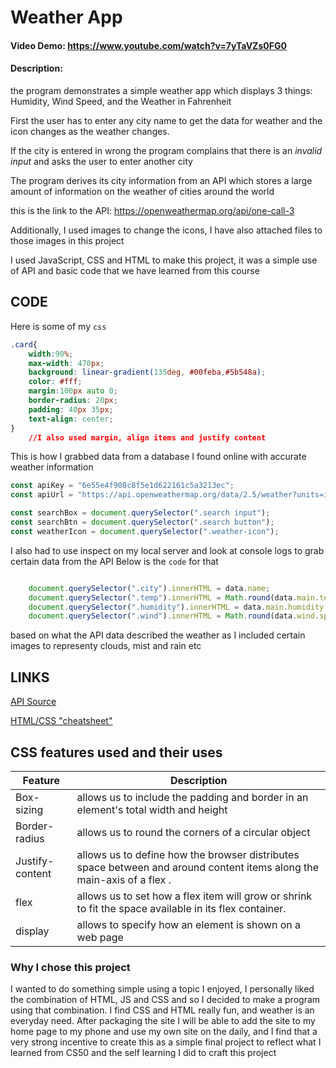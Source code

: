 # Weather App
#### Video Demo:  <https://www.youtube.com/watch?v=7yTaVZs0FG0>
#### Description:

the program demonstrates a simple weather app which displays 3 things:
Humidity, Wind Speed, and the Weather in Fahrenheit

First the user has to enter any city name to get the data for weather and
the icon changes as the weather changes.

If the city is entered in wrong the program complains that there is an *invalid input* and asks the user
to enter another city

The program derives its city information from an API which stores a large amount of information on the weather of cities around the world

this is the link to the API: <https://openweathermap.org/api/one-call-3>

Additionally, I used images to change the icons, I have also attached files to those images in this project

I used JavaScript, CSS and HTML to make this project, it was a simple use of API and basic code that we have learned from this course



## CODE

Here is some of my `css`

```css
.card{
    width:90%;
    max-width: 470px;
    background: linear-gradient(135deg, #00feba,#5b548a);
    color: #fff;
    margin:100px auto 0;
    border-radius: 20px;
    padding: 40px 35px;
    text-align: center;
}
    //I also used margin, align items and justify content
```

This is how I grabbed data from a database I found online with accurate weather information

```js
const apiKey = "6e55e4f908c8f5e1d622161c5a3213ec";
const apiUrl = "https://api.openweathermap.org/data/2.5/weather?units=imperial&q=";

const searchBox = document.querySelector(".search input");
const searchBtn = document.querySelector(".search button");
const weatherIcon = document.querySelector(".weather-icon");
```

I also had to use inspect on my local server and look at console logs to grab certain data from the API
Below is the `code` for that

```js

    document.querySelector(".city").innerHTML = data.name;
    document.querySelector(".temp").innerHTML = Math.round(data.main.temp) + "°F";
    document.querySelector(".humidity").innerHTML = data.main.humidity + "%";
    document.querySelector(".wind").innerHTML = Math.round(data.wind.speed) + " mph";
```

based on what the API data described the weather as I included certain images to representy clouds, mist and rain etc

## LINKS

[API Source](https://openweathermap.org/api)

[HTML/CSS "cheatsheet"](https://htmlcheatsheet.com/css/)

## CSS features used and their uses

| Feature | Description |
| ------ | ----------- |
| Box-sizing   | allows us to include the padding and border in an element's total width and height|
| Border-radius | allows us to round the corners of a circular object |
| Justify-content | allows us to define how the browser distributes space between and around content items along the main-axis of a flex . |
| flex | allows us to set how a flex item will grow or shrink to fit the space available in its flex container. |
| display | allows to specify how an element is shown on a web page |




### Why I chose this project

I wanted to do something simple using a topic I enjoyed, I personally liked the combination of HTML, JS and CSS and so I decided to make a program using that combination. I find CSS and HTML really fun, and weather is an everyday need. After packaging the site I will be able to add the site to my home page to my phone and use my own site on the daily, and I find that a very strong incentive to create this as a simple final project to reflect what I learned from CS50 and the self learning I did to craft this project
